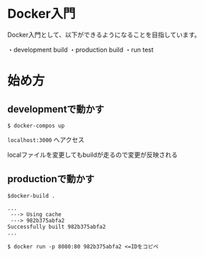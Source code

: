 # Docker入門

Docker入門として、以下ができるようになることを目指しています。

・development build
・production build
・run test

# 始め方

## developmentで動かす

```
$ docker-compos up
```

`localhost:3000` へアクセス


localファイルを変更してもbuildが走るので変更が反映される

## productionで動かす

```
$docker-build .

...
 ---> Using cache
 ---> 982b375abfa2
Successfully built 982b375abfa2
...

$ docker run -p 8080:80 982b375abfa2 <=IDをコピペ
```
